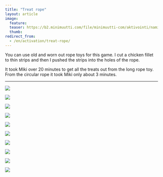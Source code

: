 ```yaml
---
title: "Treat rope"
layout: article
image:
  feature:
  teaser: https://b2.minimuutti.com/file/minimuutti-com/aktivointi/namikoysi/DSC47417-245px.jpg
  thumb:
redirect_from:
  - /en/activation/treat-rope/
---
```


You can use old and worn out rope toys for this game. I cut a chicken fillet to thin strips and then I pushed the strips into the holes of the rope.

It took Miki over 20 minutes to get all the treats out from the long rope toy. From the circular rope it took Miki only about 3 minutes.

---

[![](https://b2.minimuutti.com/file/minimuutti-com/aktivointi/namikoysi/DSC47283-800px.jpg)](https://dl.dropboxusercontent.com/sh/ea1wtnz7z734o12/AACfmTMYkj5dHJRw3sG1T9yHa/aktivointi/namikoysi/DSC47283.jpg)

[![](https://b2.minimuutti.com/file/minimuutti-com/aktivointi/namikoysi/DSC47318-800px.jpg)](https://dl.dropboxusercontent.com/sh/ea1wtnz7z734o12/AADBTw8b0_UiS4dpg0HvqGsqa/aktivointi/namikoysi/DSC47318.jpg)

[![](https://b2.minimuutti.com/file/minimuutti-com/aktivointi/namikoysi/DSC47417-800px.jpg)](https://dl.dropboxusercontent.com/sh/ea1wtnz7z734o12/AAC5ZF4s5qTjlgI0rszZj906a/aktivointi/namikoysi/DSC47417.jpg)

[![](https://b2.minimuutti.com/file/minimuutti-com/aktivointi/namikoysi/DSC47453-800px.jpg)](https://dl.dropboxusercontent.com/sh/ea1wtnz7z734o12/AABPicfTSNZXJv53hjIAD7jca/aktivointi/namikoysi/DSC47453.jpg)

[![](https://b2.minimuutti.com/file/minimuutti-com/aktivointi/namikoysi/DSC47419-800px.jpg)](https://dl.dropboxusercontent.com/sh/ea1wtnz7z734o12/AAAvYACBQ-L9Mh54lbW-8zC-a/aktivointi/namikoysi/DSC47419.jpg)

[![](https://b2.minimuutti.com/file/minimuutti-com/aktivointi/namikoysi/DSC47457-800px.jpg)](https://dl.dropboxusercontent.com/sh/ea1wtnz7z734o12/AAAgbtyTGZ804XfjBfKawSNqa/aktivointi/namikoysi/DSC47457.jpg)

[![](https://b2.minimuutti.com/file/minimuutti-com/aktivointi/namikoysi/DSC40613-800px.jpg)](https://dl.dropboxusercontent.com/sh/ea1wtnz7z734o12/AAAOF2JmZ4yxYvYuKRgPxtMFa/aktivointi/namikoysi/DSC40613.jpg)

[![](https://b2.minimuutti.com/file/minimuutti-com/aktivointi/namikoysi/DSC40667-800px.jpg)](https://dl.dropboxusercontent.com/sh/ea1wtnz7z734o12/AAAByv7-dXKCGH9DAW02lKY3a/aktivointi/namikoysi/DSC40667.jpg)

[![](https://b2.minimuutti.com/file/minimuutti-com/aktivointi/namikoysi/DSC40711-800px.jpg)](https://dl.dropboxusercontent.com/sh/ea1wtnz7z734o12/AAD4r4nNQuBvhHOIYCvKoAO5a/aktivointi/namikoysi/DSC40711.jpg)

[![](https://b2.minimuutti.com/file/minimuutti-com/aktivointi/namikoysi/DSC40687-800px.jpg)](https://dl.dropboxusercontent.com/sh/ea1wtnz7z734o12/AAB018rCU-ecGNZ8ub2dFoqca/aktivointi/namikoysi/DSC40687.jpg)
